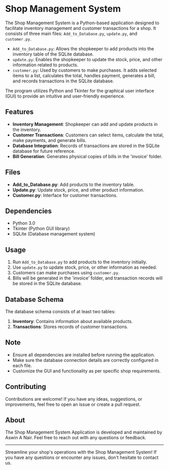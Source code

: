 # Shop Management System

The Shop Management System is a Python-based application designed to facilitate inventory management and customer transactions for a shop. It consists of three main files: `Add_to_Database.py`, `update.py`, and `customer.py`.

- `Add_to_Database.py`: Allows the shopkeeper to add products into the inventory table of the SQLite database.
- `update.py`: Enables the shopkeeper to update the stock, price, and other information related to products.
- `customer.py`: Used by customers to make purchases. It adds selected items to a list, calculates the total, handles payment, generates a bill, and records transactions in the SQLite database.

The program utilizes Python and Tkinter for the graphical user interface (GUI) to provide an intuitive and user-friendly experience.

## Features

- **Inventory Management**: Shopkeeper can add and update products in the inventory.
- **Customer Transactions**: Customers can select items, calculate the total, make payments, and generate bills.
- **Database Integration**: Records of transactions are stored in the SQLite database for future reference.
- **Bill Generation**: Generates physical copies of bills in the 'invoice' folder.

## Files

- **Add_to_Database.py**: Add products to the inventory table.
- **Update.py**: Update stock, price, and other product information.
- **Customer.py**: Interface for customer transactions.

## Dependencies

- Python 3.0
- Tkinter (Python GUI library)
- SQLite (Database management system)

## Usage

1. Run `Add_to_Database.py` to add products to the inventory initially.
2. Use `update.py` to update stock, price, or other information as needed.
3. Customers can make purchases using `customer.py`.
4. Bills will be generated in the 'invoice' folder, and transaction records will be stored in the SQLite database.

## Database Schema

The database schema consists of at least two tables:
1. **Inventory**: Contains information about available products.
2. **Transactions**: Stores records of customer transactions.

## Note

- Ensure all dependencies are installed before running the application.
- Make sure the database connection details are correctly configured in each file.
- Customize the GUI and functionality as per specific shop requirements.

## Contributing

Contributions are welcome! If you have any ideas, suggestions, or improvements, feel free to open an issue or create a pull request.

## About

The Shop Management System Application is developed and maintained by Aswin A Nair. Feel free to reach out with any questions or feedback.

---

Streamline your shop's operations with the Shop Management System! If you have any questions or encounter any issues, don't hesitate to contact us.
